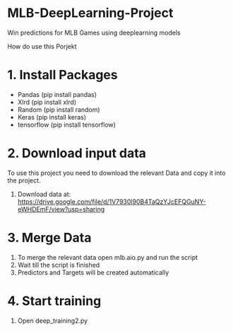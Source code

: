 # MLB-DeepLearning-Project
Win predictions for MLB Games using deeplearning models

How do use this Porjekt
# **1. Install Packages**
* Pandas (pip install pandas)
* Xlrd (pip install xlrd)
* Random (pip install random)
* Keras (pip install keras)
* tensorflow (pip install tensorflow)

# **2. Download input data**
To use this project you need to download the relevant Data and copy it into the project.
1. Download data at: https://drive.google.com/file/d/1V7930l90B4TaQzYJcEFQGuNY-eWHDEmF/view?usp=sharing

# **3. Merge Data**
1. To merge the relevant data open mlb.aio.py and run the script
2. Wait till the script is finished
3. Predictors and Targets will be created automatically

# **4. Start training**
 1. Open deep_training2.py
